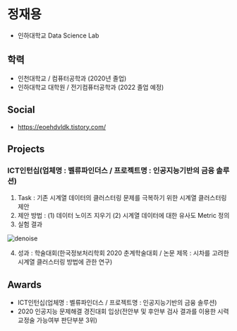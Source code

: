 # 정재용

  + 인하대학교 Data Science Lab  

## 학력
   + 인천대학교 / 컴퓨터공학과 (2020년 졸업)
   + 인하대학교 대학원 / 전기컴퓨터공학과 (2022 졸업 예정)
 
## Social
  + https://eoehdvldk.tistory.com/

## Projects
### ICT인턴십(업체명 : 벨류파인더스 / 프로젝트명 : 인공지능기반의 금융 솔루션)
1. Task : 기존 시계열 데이터의 클러스터링 문제를 극복하기 위한 시계열 클러스터링 제안
2. 제안 방법 :
    (1) 데이터 노이즈 지우기
    (2) 시계열 데이터에 대한 유사도 Metric 정의
3. 실험 결과

![denoise](https://user-images.githubusercontent.com/42512062/130621562-80458c74-b214-4041-a317-486750e23c2f.PNG)

4. 성과 : 학술대회(한국정보처리학회 2020 춘계학술대회 /  논문 제목 : 시차를 고려한 시계열 클러스터링 방법에 관한 연구)

###

## Awards
  + ICT인턴십(업체명 : 벨류파인더스 / 프로젝트명 : 인공지능기반의 금융 솔루션)
  + 2020 인공지능 문제해결 경진대회 입상(전안부 및 후안부 검사 결과를 이용한 시력교정술 가능여부 판단부분 3위)

